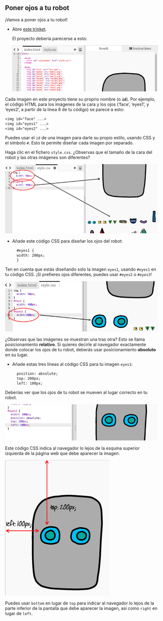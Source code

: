 ## Poner ojos a tu robot

¡Vamos a poner ojos a tu robot!

+ Abre [este trinket](http://jumpto.cc/web-robot).
    
    El proyecto debería parecerse a esto:
    
    ![captura de pantalla](images/robot-starter.png)

Cada imagen en este proyecto tiene su proprio nombre (o **`id`**). Por ejemplo, el código HTML para los imágenes de la cara y los ojos (‘face’, ‘eyes1’, y ‘eyes2’, a partir de la línea 8 de tu código) se parece a esto:

    <img id="face" ...>
    <img id="eyes1" ...>
    <img id="eyes2" ...>
    

Puedes usar el `id` de una imagen para darle su propio estilo, usando CSS y el símbolo ` # `. Esto te permite diseñar cada imagen por separado.

Haga clic en el fichero `style.css`. ¿Observas que el tamaño de la cara del robot y las otras imágenes son diferentes?

![captura de pantalla](images/robot-id.png)

+ Añade este código CSS para diseñar los ojos del robot:
    
        #eyes1 {
        width: 200px;
        }
        

Ten en cuenta que estás diseñando solo la imagen `eyes1`, usando `#eyes1` en tu código CSS. ¡Si prefieres ojos diferentes, puedes usar `#eyes2` o `#eyes3`!

![captura de pantalla](images/robot-eyes-width.png)

¿Observas que las imágenes se muestran una tras otra? Esto se llama posicionamiento **relativo**. Si quieres decirle al navegador exactamente donde colocar los ojos de tu robot, deberás usar posicionamiento **absoluto** en su lugar.

+ Añade estas tres líneas al código CSS para tu imagen `eyes1`:
    
        position: absolute;
        top: 200px;
        left: 100px;
        

Deberías ver que los ojos de tu robot se mueven al lugar correcto en tu robot.

![captura de pantalla](images/robot-eyes-position.png)

Este código CSS indica al navegador lo lejos de la esquina superior izquierda de la página web que debe aparecer la imagen.

![captura de pantalla](images/robot-eyes-position2.png)

Puedes usar `bottom` en lugar de `top` para indicar al navegador lo lejos de la parte inferior de la pantalla que debe aparecer la imagen, así como `right` en lugar de `left`.